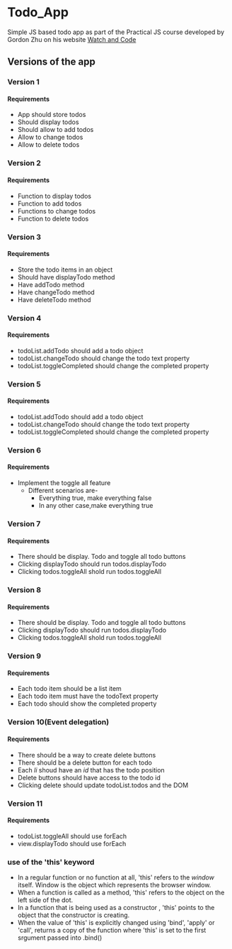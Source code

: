 # Todo_App
Simple JS based todo app as part of the Practical JS course developed by Gordon Zhu on his website [Watch and Code](http://watchandcode.com)

## Versions of the app

### Version 1
   #### Requirements
   * App should store todos
   * Should display todos
   * Should allow to add todos
   * Allow to change todos
   * Allow to delete todos
    
 ### Version 2
   #### Requirements
   * Function to display todos
   * Function to add todos
   * Functions to change todos
   * Function to delete todos
     
 ### Version 3
   #### Requirements
   * Store the todo items in an object
   * Should have displayTodo method
   * Have addTodo method
   * Have changeTodo method
   * Have deleteTodo method
    
 ### Version 4
   #### Requirements
   * todoList.addTodo should add a todo object
   * todoList.changeTodo should change the todo text property
   * todoList.toggleCompleted should change the completed property
    
  ### Version 5
   #### Requirements
   * todoList.addTodo should add a todo object
   * todoList.changeTodo should change the todo text property
   * todoList.toggleCompleted should change the completed property
    
  ### Version 6
   #### Requirements
   * Implement the toggle all feature
     * Different scenarios are-
       * Everything true, make everything false
       * In any other case,make everything true
         
  ### Version 7
   #### Requirements
   * There should be display. Todo and toggle all todo buttons
   * Clicking displayTodo should run todos.displayTodo
   * Clicking todos.toggleAll shold run todos.toggleAll
   
  ### Version 8
   #### Requirements
   * There should be display. Todo and toggle all todo buttons
   * Clicking displayTodo should run todos.displayTodo
   * Clicking todos.toggleAll shold run todos.toggleAll
   
  ### Version 9
   #### Requirements
   * Each todo item should be a list item
   * Each todo item must have the todoText property
   * Each todo should show the completed property

  ### Version 10(Event delegation)
   #### Requirements
   * There should be a way to create delete buttons
   * There should be a delete button for each todo
   * Each *li* shoud have an *id* that has the todo position
   * Delete buttons should have access to the todo id
   * Clicking delete should update todoList.todos and the DOM
   
  ### Version 11
   #### Requirements
   * todoList.toggleAll should use forEach
   * view.displayTodo should use forEach
   
  ### use of the 'this' keyword
  * In a regular function or no function at all, 'this' refers to the *window* itself. Window is the object which represents the browser       window.
  * When a function is called as a method, 'this' refers to the object on the left side of the dot.
  * In a function that is being used as a constructor , 'this' points to the object that the constructor is creating.
  * When the value of 'this' is explicitly changed using 'bind', 'apply' or 'call', returns a copy of the function where 'this' is set to     the first srgument passed into .bind()







